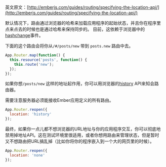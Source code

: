 英文原文：[http://emberjs.com/guides/routing/specifying-the-location-api/](http://emberjs.com/guides/routing/specifying-the-location-api/)

默认情况下，路由通过浏览器的哈希来加载应用程序的起始状态，并且你在程序里点来点去的时候也是通过哈希来保持同步的。
目前，这依赖于浏览器中的[hashchange](http://caniuse.com/hashchange)事件。

下面的这个路由会将你从`/#/posts/new` 带到 `posts.new` 路由中去。

```javascript
App.Router.map(function() {
  this.resource('posts', function() {
    this.route('new');
  });
});
```

如果你想`/posts/new` 这样的地址起作用，你可以用浏览器的[history](http://caniuse.com/history) API来知会路由器。

需要注意服务器必须能接收Ember应用定义的所有路由。

```js
App.Router.reopen({
  location: 'history'
});
```

最终，如果你一点儿都不想浏览器的URL地址与你的应用程序交互，你可以彻底地禁用掉地址API。这在测试环境里很适用，或者你想用路由来管理状态，但是暂时又不想路由把URL搞乱掉（比如你将你的程序嵌入到一个大的网页里的时候）。

```js
App.Router.reopen({
  location: 'none'
});
```
